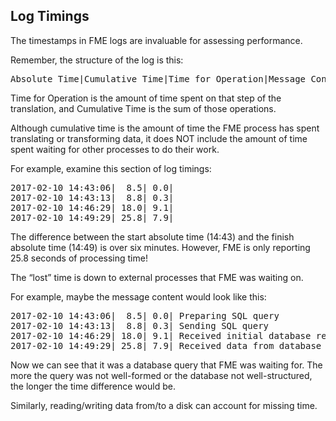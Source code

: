 ## Log Timings ##

The timestamps in FME logs are invaluable for assessing performance.

Remember, the structure of the log is this:

<pre>
Absolute Time|Cumulative Time|Time for Operation|Message Content
</pre>

Time for Operation is the amount of time spent on that step of the translation, and Cumulative Time is the sum of those operations.

Although cumulative time is the amount of time the FME process has spent translating or transforming data, it does NOT include the amount of time spent waiting for other processes to do their work.

For example, examine this section of log timings:

<pre>
2017-02-10 14:43:06|  8.5| 0.0|
2017-02-10 14:43:13|  8.8| 0.3|
2017-02-10 14:46:29| 18.0| 9.1|
2017-02-10 14:49:29| 25.8| 7.9|
</pre>

The difference between the start absolute time (14:43) and the finish absolute time (14:49) is over six minutes. However, FME is only reporting 25.8 seconds of processing time!

The “lost” time is down to external processes that FME was waiting on.

For example, maybe the message content would look like this:

<pre>
2017-02-10 14:43:06|  8.5| 0.0| Preparing SQL query
2017-02-10 14:43:13|  8.8| 0.3| Sending SQL query
2017-02-10 14:46:29| 18.0| 9.1| Received initial database response
2017-02-10 14:49:29| 25.8| 7.9| Received data from database query
</pre>

Now we can see that it was a database query that FME was waiting for. The more the query was not well-formed or the database not well-structured, the longer the time difference would be.

Similarly, reading/writing data from/to a disk can account for missing time.
